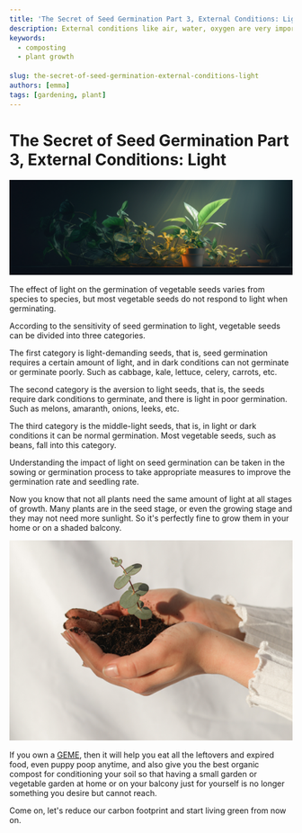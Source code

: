 ```yaml
---
title: 'The Secret of Seed Germination Part 3, External Conditions: Light'
description: External conditions like air, water, oxygen are very important for seed germination as external conditions
keywords:
  - composting
  - plant growth

slug: the-secret-of-seed-germination-external-conditions-light
authors: [emma]
tags: [gardening, plant]
---
```


# The Secret of Seed Germination Part 3, External Conditions: Light


![](./img/img.png)


The effect of light on the germination of vegetable seeds varies from species to species, but most vegetable seeds do 
not respond to light when germinating.

According to the sensitivity of seed germination to light, vegetable seeds can be divided into three categories.

The first category is light-demanding seeds, that is, seed germination requires a certain amount of light, and in dark 
conditions can not germinate or germinate poorly. Such as cabbage, kale, lettuce, celery, carrots, etc.

The second category is the aversion to light seeds, that is, the seeds require dark conditions to germinate, and there 
is light in poor germination. Such as melons, amaranth, onions, leeks, etc.

The third category is the middle-light seeds, that is, in light or dark conditions it can be normal germination. Most 
vegetable seeds, such as beans, fall into this category.

Understanding the impact of light on seed germination can be taken in the sowing or germination process to take appropriate 
measures to improve the germination rate and seedling rate.

Now you know that not all plants need the same amount of light at all stages of growth. Many plants are in the seed stage, 
or even the growing stage and they may not need more sunlight. So it's perfectly fine to grow them in your home or on a 
shaded balcony.

![](./img/img_1.png)

If you own a [GEME](https://www.geme.bio/product/geme), then it will help you eat all the leftovers and expired food, even puppy poop anytime, and also give 
you the best organic compost for conditioning your soil so that having a small garden or vegetable garden at home or on 
your balcony just for yourself is no longer something you desire but cannot reach.

Come on, let's reduce our carbon footprint and start living green from now on.
